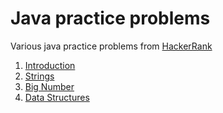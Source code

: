 # Java practice problems

Various java practice problems from [HackerRank](https://www.hackerrank.com/domains/java)

1. [Introduction](introduction)
2. [Strings](strings)
3. [Big Number](bignumbers)
4. [Data Structures](datastructures)